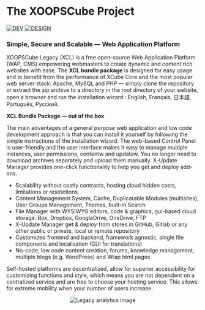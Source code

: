 <h1>The XOOPSCube Project</h1>

[![DEV](https://img.shields.io/badge/Developed%20in%20Japan-bc0027?style=for-the-badge&labelColor=fff&logoWidth=21&logo=data:image/svg+xml;base64,PHN2ZyB4bWxucz0iaHR0cDovL3d3dy53My5vcmcvMjAwMC9zdmciIHdpZHRoPSIxNiIgaGVpZ2h0PSIxNiIgdmlld0JveD0iMCAwIDE2IDE2Ij48cGF0aCBmaWxsPSIjYmMwMDI3IiBkPSJNOCA0YTQgNCAwIDEgMSAwIDhhNCA0IDAgMCAxIDAtOFoiLz48L3N2Zz4=)](https://github.com/xoopscube) [![DESIGN](https://img.shields.io/badge/Enhanced%20in%20Switzerland-bc0027?style=for-the-badge&labelColor=bc0027&color=f1f2f3&logoWidth=27&logo=data:image/svg+xml;base64,PHN2ZyB4bWxucz0iaHR0cDovL3d3dy53My5vcmcvMjAwMC9zdmciIHdpZHRoPSIxNiIgaGVpZ2h0PSIxNiIgdmlld0JveD0iMCAwIDI0IDI0Ij48cGF0aCBmaWxsPSJ3aGl0ZSIgZD0iTTIwIDE0aC02djZoLTR2LTZINHYtNGg2VjRoNHY2aDZ2NFoiLz48L3N2Zz4=)](https://github.com/xoopscube) 

### Simple, Secure and Scalable — Web Application Platform

XOOPSCube Legacy (XCL) is a free open-source Web Application Platform (WAP, CMS) empowering webmasters to create dynamic and content rich websites with ease. The **XCL bundle package** is designed for easy usage and to benefit from the performance of XCube Core and the most popular web server stack: Apache, MySQL and PHP — simply clone the repository or extract the zip archive to a directory in the root directory of your website, open a browser and run the installation wizard :  English, Français, 日本語, Português, Pусский.

**XCL Bundle Package — out of the box**   

The main advantages of a general purpose web application and low code development approach is that you can install it yourself by following the simple instructions of the installation wizard. The web-based Control Panel is user-friendly and the user interface makes it easy to manage multiple instances, user permissions, contentw and updatew. You no longer need to download archives separately and upload them manually. X-Update Manager provides one-click functionality to help you get and deploy add-ons. 

- Scalability without costly contracts, hosting cloud hidden costs, limitations or restrictions.
- Content Management System, Cache, Duplicatable Modules (multisites), User Groups Management, Themes, built-in Search
- File Manager with WYSIWYG editors, code & graphics, gui-based cloud storage: Box, Dropbox, GoogleDrive, OneDrive, FTP
- X-Update Manager get & deploy from stores in GitHub, Gitlab or any other public or private, local or remote repository
- Customized frontend and backend, framework agnostic, single file components and localisation (GUI for translations) 
- No-code, low code content creation, forums, knowledge management, multiple blogs (e.g. WordPress) and Wrap html pages

Self-hosted platforms are decentralized, allow for superior accessibility for customizing functions and style, which means you are not dependent on a centralized service and are free to choose your hosting service. This allows for extreme mobility when your number of users increase.

<p align="center">
<img src="https://repobeats.axiom.co/api/embed/44bd0a411c95b0f2abd22bdbee28d5f04c49670b.svg" alt="Legacy analytics image">
</p>
